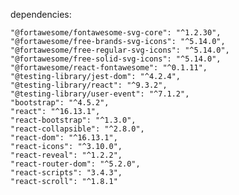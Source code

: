 
dependencies:

    "@fortawesome/fontawesome-svg-core": "^1.2.30",
    "@fortawesome/free-brands-svg-icons": "^5.14.0",
    "@fortawesome/free-regular-svg-icons": "^5.14.0",
    "@fortawesome/free-solid-svg-icons": "^5.14.0",
    "@fortawesome/react-fontawesome": "^0.1.11",
    "@testing-library/jest-dom": "^4.2.4",
    "@testing-library/react": "^9.3.2",
    "@testing-library/user-event": "^7.1.2",
    "bootstrap": "^4.5.2",
    "react": "^16.13.1",
    "react-bootstrap": "^1.3.0",
    "react-collapsible": "^2.8.0",
    "react-dom": "^16.13.1",
    "react-icons": "^3.10.0",
    "react-reveal": "^1.2.2",
    "react-router-dom": "^5.2.0",
    "react-scripts": "3.4.3",
    "react-scroll": "^1.8.1"